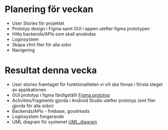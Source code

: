 # Planering för veckan  
* User Stories för projektet  
* Prototyp design i Figma samt GUI i appen utefter figma prototypen  
* Hitta backends/APIs som skall användas
* Loginsystem
* Skapa xfml filer för alla sidor
* Navigering

# Resultat denna vecka  
* User stories framtaget för funktionaliteten vi vill ska finnas i första steget av applikationen
* GUI prototyp i figma färdigställt [Figma prototyp](https://www.figma.com/file/ub4p7VO2umH5vCFawmdA98/Epic-project-1337?node-id=0%3A1)
* Activities/fragments gjorda i Android Studio utefter prototyp (xml filer gjorda för alla sidor)
* Backends/APIs - firebase, goodreads
* Loginsystem fungerande
* UML diagram för systemet [UML_diagram](https://app.lucidchart.com/documents/edit/a3cbd6fa-5d90-45ef-99a1-85fd5b4eac3f/YGcM5DNywbTK?shared=true)